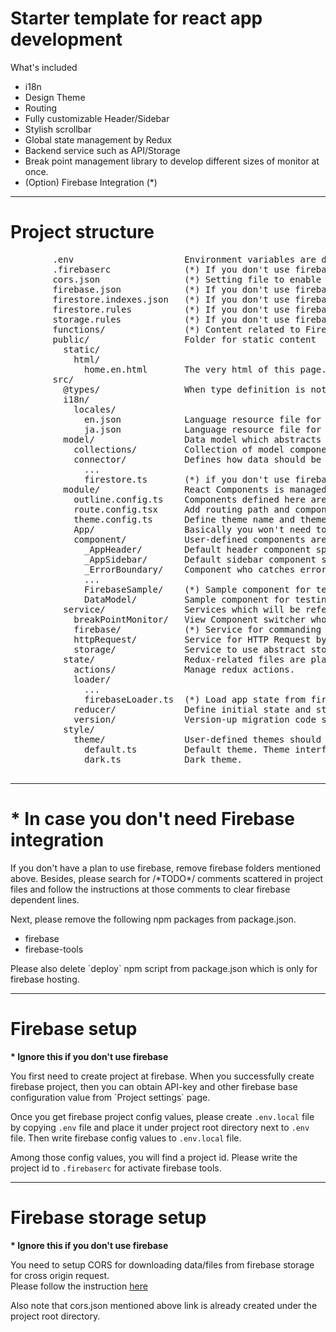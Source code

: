 <div>
  <h1 class="title">
    Starter template for react app development
  </h1>
  <p>
    What's included
  </p>
  <ul>
    <li>i18n</li>
    <li>Design Theme</li>
    <li>Routing</li>
    <li>Fully customizable Header/Sidebar</li>
    <li>Stylish scrollbar</li>
    <li>Global state management by Redux</li>
    <li>Backend service such as API/Storage</li>
    <li>Break point management library to develop different sizes of monitor at once.</li>
    <li>(Option) Firebase Integration (*)</li>
  </ul>
  <hr />
  <div>
    <h1 class="title">Project structure</h1>
    <div>
      <pre>
        .env                     Environment variables are defined here. You may need to configure REACT_APP_ENV/PUBLIC_URL before building for production.
        .firebaserc              (*) If you don't use firebase, remove this file.
        cors.json                (*) Setting file to enable CORS in firebase storage. If you don't use firebase, remove this file.
        firebase.json            (*) If you don't use firebase, remove this file.
        firestore.indexes.json   (*) If you don't use firebase, remove this file.
        firestore.rules          (*) If you don't use firebase, remove this file.
        storage.rules            (*) If you don't use firebase, remove this file.
        functions/               (*) Content related to Firebase cloud functions is saved under this folder. If you don't want firebase, delete this.
        public/                  Folder for static content
          static/
            html/
              home.en.html       The very html of this page. This page is fetched and rendered through service/httpRequest/index.ts.
        src/
          @types/                When type definition is not included with npm module nor not found on DefinitelyTyped, you can declare module here for temporal solution.
          i18n/
            locales/
              en.json            Language resource file for English
              ja.json            Language resource file for Japanese
          model/                 Data model which abstracts how data is fetched/updated and where data should be stored.
            collections/         Collection of model components
            connector/           Defines how data should be handled.
              ...
              firestore.ts       (*) if you don't use firebase, remove this file.
          module/                React Components is managed under this folder.
            outline.config.ts    Components defined here are loaded as header/sidebar
            route.config.tsx     Add routing path and component mapping here.
            theme.config.ts      Define theme name and theme content mapping here.
            App/                 Basically you won't need to edit files here frequently.
            component/           User-defined components are placed here.
              _AppHeader/        Default header component specified by outline.config.ts. All header component must call onHeightChange() at componentDidMount.
              _AppSidebar/       Default sidebar component specified by outline.config.ts. All sidebar component must call onWidthChange() at componentDidMount.
              _ErrorBoundary/    Component who catches error raised from page component or entire app.
              ...
              FirebaseSample/    (*) Sample component for testing firebase features. If you don't use firebase nor you've done testing, remove this folder.
              DataModel/         Sample component for testing data model.
          service/               Services which will be referred by multiple components should be managed under this folder.
            breakPointMonitor/   View Component switcher who monitors window size. When it reaches monitor size break point, it tries to re-render pre configured component based on the monitor size.
            firebase/            (*) Service for commanding firebase. If you don't use firebase delete this folder.
            httpRequest/         Service for HTTP Request by fetch/xhr.
            storage/             Service to use abstract storage.
          state/                 Redux-related files are placed under this folder.
            actions/             Manage redux actions.
            loader/
              ...
              firebaseLoader.ts  (*) Load app state from firebase storage. If you don't use firebase delete this file.
            reducer/             Define initial state and state shape.
            version/             Version-up migration code should be saved here.
          style/
            theme/               User-defined themes should be saved here.
              default.ts         Default theme. Theme interface in this file can be replaced with the one from @material-ui. If so, you can extend @material-ui theme with your customized themes.
              dark.ts            Dark theme.
      </pre>
    </div>
  </div>
  <hr />
  <div>
    <h1 class="title">* In case you don't need Firebase integration</h1>
    <div>
      <p>
        If you don't have a plan to use firebase, remove firebase folders mentioned above.
        Besides, please search for /*TODO*/ comments scattered in project files and follow the instructions at those comments to clear firebase dependent lines.
      </p>
      Next, please remove the following npm packages from package.json.
      <ul>
        <li>firebase</li>
        <li>firebase-tools</li>
      </ul>
      <p>
        Please also delete `deploy` npm script from package.json which is only for firebase hosting.
      </p>
    </div>
  </div>
  <hr />
  <div>
    <h1 class="title">Firebase setup</h1>
    <p><b>* Ignore this if you don't use firebase</b></p>
    <p>
      You first need to create project at firebase. When you successfully create firebase project, then you can
      obtain API-key and other firebase base configuration value from `Project settings` page.
    </p>
    <p>
      Once you get firebase project config values, please create <code>.env.local</code> file by copying <code>.env</code> file and place it under project root directory next to <code>.env</code> file.
      Then write firebase config values to <code>.env.local</code> file.
    </p>
    <p>
      Among those config values, you will find a project id. Please write the project id to <code>.firebaserc</code> for activate firebase tools.
    </p>
  </div>
  <hr />
  <div>
    <h1 class="title">Firebase storage setup</h1>
    <div>
      <p><b>* Ignore this if you don't use firebase</b></p>
      <p>
        You need to setup CORS for downloading data/files from firebase storage for cross origin request.<br/>
        Please follow the instruction
        <a href="https://firebase.google.com/docs/storage/web/download-files#cors_configuration" rel="noreferrer noopener" target="_blank">here</a>
      </p>
      <p>
        Also note that cors.json mentioned above link is already created under the project root directory.
      </p>
    </div>
  </div>
</div>
